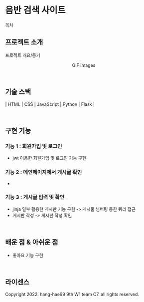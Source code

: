 # 음반 검색 사이트


목차

## 프로젝트 소개

<p align="justify">
프로젝트 개요/동기
</p>

<p align="center">
GIF Images
</p>

<br>

## 기술 스택

| HTML | CSS |  JavaScript   |  Python   |  Flask   |

<br>

## 구현 기능

### 기능 1 : 회원가입 및 로그인
- jwt 이용한 회원가입 및 로그인 기능 구현

### 기능 2 : 메인페이지에서 게시글 확인
- 

### 기능 3 : 게시글 입력 및 확인
- jinja 일부 활용한 게시판 기능 구현
-> 게시물 넘버링 통한 쿼리 접근
- 게시판 작성 -> 게시판 작성 확인


<br>

## 배운 점 & 아쉬운 점
- 좋아요 기능 구현

<p align="justify">

</p>

<br>

## 라이센스

Copyright 2022. hang-hae99 9th W1 team C7. all rights reserved.
